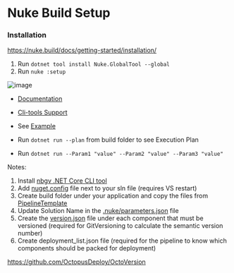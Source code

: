 # Nuke Build Setup

### Installation

https://nuke.build/docs/getting-started/installation/

1. Run ```dotnet tool install Nuke.GlobalTool --global```
2. Run ```nuke :setup```

![image](https://user-images.githubusercontent.com/5598150/178411271-aba9595f-1701-4eef-a973-379b0af50795.png)

- [Documentation](https://nuke.build/)
- [Cli-tools Support](https://nuke.build/docs/common/cli-tools/)

- See [Example](https://github.com/leandromonaco/Workbench/blob/main/MicroserviceTemplate/build/Build.cs)
- Run ```dotnet run --plan``` from build folder to see Execution Plan
- Run ```dotnet run --Param1 "value" --Param2 "value" --Param3 "value"```

Notes:

1. Install [nbgv .NET Core CLI tool](https://github.com/dotnet/Nerdbank.GitVersioning/blob/master/doc/nbgv-cli.md)
2. Add [nuget.config](https://github.com/leandromonaco/Documentation/blob/main/nuget.config) file next to your sln file (requires VS restart)
3. Create build folder under your application and copy the files from [PipelineTemplate](https://github.com/leandromonaco/Documentation/tree/main/PipelineTemplate)
4. Update Solution Name in the [.nuke/parameters.json](https://github.com/leandromonaco/Documentation/blob/5f67d5628d3217874dd82a3c6a6351e42f2adb69/PipelineTemplate/nuke/parameters.json#L3) file
5. Create the [version.json](https://github.com/leandromonaco/Documentation/blob/main/version.json) file under each component that must be versioned (required for GitVersioning to calculate the semantic version number)
6. Create deployment_list.json file (required for the pipeline to know which components should be packed for deployment)


https://github.com/OctopusDeploy/OctoVersion
